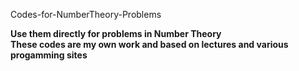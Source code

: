 Codes-for-NumberTheory-Problems<b><br>
  
Use them directly for problems in Number Theory<br>
These codes are my own work and based on lectures and various progamming sites
